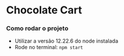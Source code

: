 # Chocolate Cart

### Como rodar o projeto

- Utilizar a versão 12.22.6 do node instalada
- Rode no terminal: `npm start`